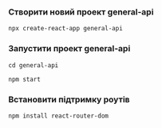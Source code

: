 ### Створити новий проект general-api
```
npx create-react-app general-api
```

### Запустити проект general-api
```
cd general-api
```
```
npm start
```

### Встановити підтримку роутів
```
npm install react-router-dom
```

###
```
```
